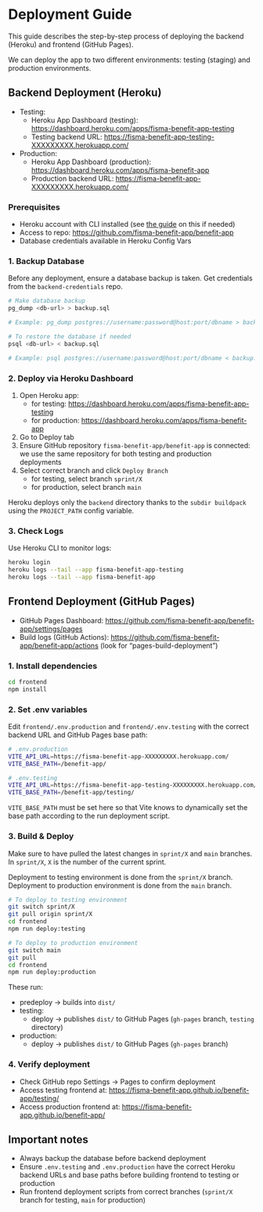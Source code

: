 # Deployment Guide

This guide describes the step-by-step process of deploying the backend (Heroku) and frontend (GitHub Pages).

We can deploy the app to two different environments: testing (staging) and production environments.

## Backend Deployment (Heroku)

- Testing:
  - Heroku App Dashboard (testing): https://dashboard.heroku.com/apps/fisma-benefit-app-testing
  - Testing backend URL: https://fisma-benefit-app-testing-XXXXXXXXX.herokuapp.com/
- Production:
  - Heroku App Dashboard (production): https://dashboard.heroku.com/apps/fisma-benefit-app
  - Production backend URL: https://fisma-benefit-app-XXXXXXXXX.herokuapp.com/

### Prerequisites

- Heroku account with CLI installed (see [the guide](./heroku_cli_setup.md) on this if needed)
- Access to repo: https://github.com/fisma-benefit-app/benefit-app
- Database credentials available in Heroku Config Vars

### 1. Backup Database

Before any deployment, ensure a database backup is taken. Get credentials from the `backend-credentials` repo.

```bash
# Make database backup
pg_dump <db-url> > backup.sql

# Example: pg_dump postgres://username:password@host:port/dbname > backup.sql
```

```bash
# To restore the database if needed
psql <db-url> < backup.sql

# Example: psql postgres://username:password@host:port/dbname < backup.sql
```

### 2. Deploy via Heroku Dashboard

1. Open Heroku app:
   - for testing: https://dashboard.heroku.com/apps/fisma-benefit-app-testing
   - for production: https://dashboard.heroku.com/apps/fisma-benefit-app
2. Go to Deploy tab
3. Ensure GitHub repository `fisma-benefit-app/benefit-app` is connected: we use the same repository for both testing and production deployments
4. Select correct branch and click `Deploy Branch`
   - for testing, select branch `sprint/X`
   - for production, select branch `main`

Heroku deploys only the `backend` directory thanks to the `subdir buildpack` using the `PROJECT_PATH` config variable.

### 3. Check Logs

Use Heroku CLI to monitor logs:

```bash
heroku login
heroku logs --tail --app fisma-benefit-app-testing
heroku logs --tail --app fisma-benefit-app
```

## Frontend Deployment (GitHub Pages)

- GitHub Pages Dashboard: https://github.com/fisma-benefit-app/benefit-app/settings/pages
- Build logs (GitHub Actions): https://github.com/fisma-benefit-app/benefit-app/actions (look for “pages-build-deployment”)

### 1. Install dependencies

```bash
cd frontend
npm install
```

### 2. Set .env variables

Edit `frontend/.env.production` and `frontend/.env.testing` with the correct backend URL and GitHub Pages base path:

```bash
# .env.production
VITE_API_URL=https://fisma-benefit-app-XXXXXXXXX.herokuapp.com/
VITE_BASE_PATH=/benefit-app/
```

```bash
# .env.testing
VITE_API_URL=https://fisma-benefit-app-testing-XXXXXXXXX.herokuapp.com/
VITE_BASE_PATH=/benefit-app/testing/
```

`VITE_BASE_PATH` must be set here so that Vite knows to dynamically set the base path according to the run deployment script.

### 3. Build & Deploy

Make sure to have pulled the latest changes in `sprint/X` and `main` branches. In `sprint/X`, `X` is the number of the current sprint.

Deployment to testing environment is done from the `sprint/X` branch. Deployment to production environment is done from the `main` branch.

```bash
# To deploy to testing environment
git switch sprint/X
git pull origin sprint/X
cd frontend
npm run deploy:testing
```

```bash
# To deploy to production environment
git switch main
git pull
cd frontend
npm run deploy:production
```

These run:

- predeploy → builds into `dist/`
- testing:
  - deploy → publishes `dist/` to GitHub Pages (`gh-pages` branch, `testing` directory)
- production:
  - deploy → publishes `dist/` to GitHub Pages (`gh-pages` branch)

### 4. Verify deployment

- Check GitHub repo Settings → Pages to confirm deployment
- Access testing frontend at: https://fisma-benefit-app.github.io/benefit-app/testing/
- Access production frontend at: https://fisma-benefit-app.github.io/benefit-app/

## Important notes

- Always backup the database before backend deployment
- Ensure `.env.testing` and `.env.production` have the correct Heroku backend URLs and base paths before building frontend to testing or production
- Run frontend deployment scripts from correct branches (`sprint/X` branch for testing, `main` for production)
